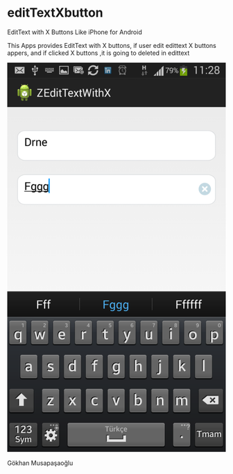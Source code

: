 editTextXbutton
===============

EditText with X Buttons Like iPhone for Android


This Apps provides EditText with X buttons, if user edit edittext X buttons appers, and if clicked X buttons ,it is going to deleted in edittext

<img src="https://github.com/GhOsTTT/editTextXbutton/blob/master/Screenshot_2014-01-28-11-28-55.png?raw=true"/>



Gökhan Musapaşaoğlu
